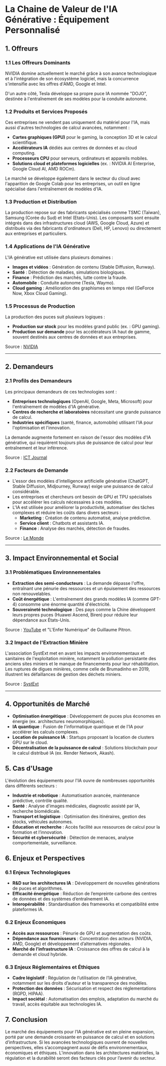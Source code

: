 # La Chaine de Valeur de l'IA Générative : Équipement Personnalisé

## 1. Offreurs

### 1.1 Les Offreurs Dominants
NVIDIA domine actuellement le marché grâce à son avance technologique et à l'intégration de son écosystème logiciel, mais la concurrence s'intensifie avec les offres d'AMD, Google et Intel.

D'un autre côté, Tesla développe sa propre puce IA nommée "DOJO", destinée à l'entraînement de ses modèles pour la conduite autonome.

### 1.2 Produits et Services Proposés
Ces entreprises ne vendent pas uniquement du matériel pour l'IA, mais aussi d'autres technologies de calcul avancées, notamment :

- **Cartes graphiques (GPU)** pour le gaming, la conception 3D et le calcul scientifique.
- **Accélérateurs IA** dédiés aux centres de données et au cloud computing.
- **Processeurs CPU** pour serveurs, ordinateurs et appareils mobiles.
- **Solutions cloud et plateformes logicielles** (ex. : NVIDIA AI Enterprise, Google Cloud AI, AMD ROCm).

Le marché se développe également dans le secteur du cloud avec l'apparition de Google Colab pour les entreprises, un outil en ligne spécialisé dans l'entraînement de modèles d'IA.

### 1.3 Production et Distribution
La production repose sur des fabricants spécialisés comme TSMC (Taïwan), Samsung (Corée du Sud) et Intel (Etats-Unis). Les composants sont ensuite intégrés dans des infrastructures cloud (AWS, Google Cloud, Azure) et distribués via des fabricants d'ordinateurs (Dell, HP, Lenovo) ou directement aux entreprises et particuliers.

### 1.4 Applications de l'IA Générative
L'IA générative est utilisée dans plusieurs domaines :

- **Images et vidéos** : Génération de contenu (Stable Diffusion, Runway).
- **Santé** : Détection de maladies, simulations biologiques.
- **Finance** : Prédiction des marchés, lutte contre la fraude.
- **Automobile** : Conduite autonome (Tesla, Waymo).
- **Cloud gaming** : Amélioration des graphismes en temps réel (GeForce Now, Xbox Cloud Gaming).

### 1.5 Processus de Production
La production des puces suit plusieurs logiques :

- **Production sur stock** pour les modèles grand public (ex. : GPU gaming).
- **Production sur demande** pour les accélérateurs IA haut de gamme, souvent destinés aux centres de données et aux entreprises.

Source : [NVIDIA](https://www.nvidia.com/fr-fr/about-nvidia/ai-computing/)

---

## 2. Demandeurs

### 2.1 Profils des Demandeurs
Les principaux demandeurs de ces technologies sont :

- **Entreprises technologiques** (OpenAI, Google, Meta, Microsoft) pour l'entraînement de modèles d'IA générative.
- **Centres de recherche et laboratoires** nécessitant une grande puissance de calcul.
- **Industries spécifiques** (santé, finance, automobile) utilisant l'IA pour l'optimisation et l'innovation.

La demande augmente fortement en raison de l'essor des modèles d'IA générative, qui requièrent toujours plus de puissance de calcul pour leur entraînement et leur inférence.

Source : [ICT Journal](https://www.ictjournal.ch/news/2024-08-29/les-fournisseurs-qui-profitent-des-investissements-massifs-des-geants-de-lia)

### 2.2 Facteurs de Demande
- L'essor des modèles d'intelligence artificielle générative (ChatGPT, Stable Diffusion, Midjourney, Runway) exige une puissance de calcul considérable.
- Les entreprises et chercheurs ont besoin de GPU et TPU spécialisés pour accélérer les calculs nécessaires à ces modèles.
- L'IA est utilisée pour améliorer la productivité, automatiser des tâches complexes et réduire les coûts dans divers secteurs :
  - **Marketing** : Création de contenu automatisé, analyse prédictive.
  - **Service client** : Chatbots et assistants IA.
  - **Finance** : Analyse des marchés, détection de fraudes.

Source : [Le Monde](https://www.lemonde.fr/economie/article/2024/08/19/nvidia-un-empereur-face-aux-premiers-doutes-sur-l-intelligence-artificielle_6285946_3234.html)

---

## 3. Impact Environnemental et Social

### 3.1 Problématiques Environnementales
- **Extraction des semi-conducteurs** : La demande dépasse l'offre, entraînant une pénurie des ressources et un épuisement des ressources non renouvelables.
- **Coût énergétique** : L'entraînement des grands modèles IA (comme GPT-4) consomme une énorme quantité d'électricité.
- **Souveraineté technologique** : Des pays comme la Chine développent leurs propres puces (Huawei Ascend, Biren) pour réduire leur dépendance aux États-Unis.

Source : [YouTube](https://www.youtube.com/live/qiJXoAzAKpo?si=l7FfMaSEb3GyW0mO) et "L'Enfer Numérique" de Guillaume Pitron.

### 3.2 Impact de l'Extraction Minière
L'association SystExt met en avant les impacts environnementaux et sanitaires de l'exploitation minière, notamment la pollution persistante des anciens sites miniers et le manque de financements pour leur réhabilitation. Les ruptures de digues minières, comme celle de Brumadinho en 2019, illustrent les défaillances de gestion des déchets miniers.

Source : [SystExt](https://www.systext.org/node/2034)

---

## 4. Opportunités de Marché

- **Optimisation énergétique** : Développement de puces plus économes en énergie (ex. architectures neuromorphiques).
- **IA quantique** : Fusion de l'informatique quantique et de l'IA pour accélérer les calculs complexes.
- **Location de puissance IA** : Startups proposant la location de clusters GPU sur le cloud.
- **Décentralisation de la puissance de calcul** : Solutions blockchain pour le calcul distribué IA (ex. Render Network, Akash).

## 5. Cas d'Usage

L'évolution des équipements pour l'IA ouvre de nombreuses opportunités dans différents secteurs :

- **Industrie et robotique** : Automatisation avancée, maintenance prédictive, contrôle qualité.
- **Santé** : Analyse d'images médicales, diagnostic assisté par IA, recherche biomédicale.
- **Transport et logistique** : Optimisation des itinéraires, gestion des stocks, véhicules autonomes.
- **Éducation et recherche** : Accès facilité aux ressources de calcul pour la formation et l’innovation.
- **Sécurité et cybersécurité** : Détection de menaces, analyse comportementale, surveillance.

## 6. Enjeux et Perspectives

### 6.1 Enjeux Technologiques
- **R&D sur les architectures IA** : Développement de nouvelles générations de puces et algorithmes.
- **Efficacité énergétique** : Réduction de l’empreinte carbone des centres de données et des systèmes d’entraînement IA.
- **Interopérabilité** : Standardisation des frameworks et compatibilité entre plateformes IA.

### 6.2 Enjeux Économiques
- **Accès aux ressources** : Pénurie de GPU et augmentation des coûts.
- **Dépendance aux fournisseurs** : Concentration des acteurs (NVIDIA, AMD, Google) et développement d’alternatives régionales.
- **Marché de l’infrastructure IA** : Croissance des offres de calcul à la demande et cloud hybride.

### 6.3 Enjeux Réglementaires et Éthiques
- **Cadre législatif** : Régulation de l’utilisation de l’IA générative, notamment sur les droits d’auteur et la transparence des modèles.
- **Protection des données** : Sécurisation et respect des réglementations (RGPD, HIPAA).
- **Impact sociétal** : Automatisation des emplois, adaptation du marché du travail, accès équitable aux technologies IA.

## 7. Conclusion

Le marché des équipements pour l’IA générative est en pleine expansion, porté par une demande croissante en puissance de calcul et en solutions d’infrastructure. Si les avancées technologiques ouvrent de nouvelles perspectives, elles s’accompagnent aussi de défis environnementaux, économiques et éthiques. L’innovation dans les architectures matérielles, la régulation et la durabilité seront des facteurs clés pour l’avenir du secteur.

